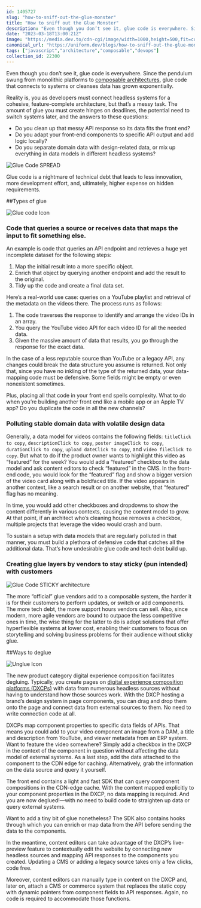 ```yaml
---
id: 1405727
slug: "how-to-sniff-out-the-glue-monster"
title: "How to sniff out the Glue Monster"
description: "Even though you don’t see it, glue code is everywhere. Since the pendulum swung from monolithic..."
date: "2023-03-18T13:00:21Z"
image: "https://media.dev.to/cdn-cgi/image/width=1000,height=500,fit=cover,gravity=auto,format=auto/https%3A%2F%2Fdev-to-uploads.s3.amazonaws.com%2Fuploads%2Farticles%2Fz8mwj68dscwvzuvcdd4y.png"
canonical_url: "https://uniform.dev/blogs/how-to-sniff-out-the-glue-monster"
tags: ["javascript","architecture","composable","devops"]
collection_id: 22300
---
```


Even though you don’t see it, glue code is everywhere. Since the pendulum swung from monolithic platforms to [composable architectures](https://uniform.dev/blogs/composable-architecture/composable-platforms-what-why-how), glue code that connects to systems or cleanses data has grown exponentially. 

Reality is, you as developers must connect headless systems for a cohesive, feature-complete architecture, but that’s a messy task. The amount of glue you must create hinges on deadlines, the potential need to switch systems later, and the answers to these questions:

* Do you clean up that messy API response so its data fits the front end?
* Do you adapt your front-end components to specific API output and add logic locally?  
* Do you separate domain data with design-related data, or mix up everything in data models in different headless systems?

![Glue Code SPREAD](https://res.cloudinary.com/uniformdev/image/fetch/f_auto,c_limit,w_1536,q_75/https://images.ctfassets.net/9ku1oyd4k3wo/5iPWgs3hiyQZb1O7cZECJt/671395cc3852d456f1dc02d34d6d5b2c/GlueCode_Blog_SPREAD.png)

Glue code is a nightmare of technical debt that leads to less innovation, more development effort, and, ultimately, higher expense on hidden requirements.

##Types of glue

![Glue code Icon](https://res.cloudinary.com/uniformdev/image/fetch/f_auto,c_limit,w_1536,q_75/https://images.ctfassets.net/9ku1oyd4k3wo/5n8VoHX3RPLBLFWg2IJsYP/f2e9ccc22bd7541b352b7bf19d24ffcb/GlueCode_Blog_Images_Glue_code_Icon.png)

### Code that queries a source or receives data that maps the input to fit something else. 

An example is code that queries an API endpoint and retrieves a huge yet incomplete dataset for the following steps:

1.  Map the initial result into a more specific object. 
2.  Enrich that object by querying another endpoint and add the result to the original. 
3.  Tidy up the code and create a final data set.

Here’s a real-world use case: queries on a YouTube playlist and retrieval of the metadata on the videos there. The process runs as follows:

1.  The code traverses the response to identify and arrange the video IDs in an array.     
2.  You query the YouTube video API for each video ID for all the needed data.     
3.  Given the massive amount of data that results, you go through the response for the exact data.

In the case of a less reputable source than YouTube or a legacy API, any changes could break the data structure you assume is returned. Not only that, since you have no inkling of the type of the returned data, your data-mapping code must be defensive. Some fields might be empty or even nonexistent sometimes. 

Plus, placing all that code in your front end spells complexity. What to do when you’re building another front end like a mobile app or an Apple TV app? Do you duplicate the code in all the new channels?

### Polluting stable domain data with volatile design data

Generally, a data model for videos contains the following fields: `titleClick to copy`, `descriptionClick to copy`, `poster imageClick to copy`, `durationClick to copy`, `upload dateClick to copy`, and `video fileClick to copy`. But what to do if the product owner wants to highlight this video as “featured” for the week? You would add a “featured” checkbox to the data model and ask content editors to check “featured” in the CMS. In the front-end code, you would look for the “featured” flag and show a bigger version of the video card along with a boldfaced title. If the video appears in another context, like a search result or on another website, that “featured” flag has no meaning.

In time, you would add other checkboxes and dropdowns to show the content differently in various contexts, causing the content model to grow. At that point, if an architect who’s cleaning house removes a checkbox, multiple projects that leverage the video would crash and burn.

To sustain a setup with data models that are regularly polluted in that manner, you must build a plethora of defensive code that catches all the additional data. That’s how undesirable glue code and tech debt build up.

### Creating glue layers by vendors to stay sticky (pun intended) with customers

![Glue Code STICKY architecture](https://res.cloudinary.com/uniformdev/image/fetch/f_auto,c_limit,w_1536,q_75/https://images.ctfassets.net/9ku1oyd4k3wo/5zwPAAafgm4qZpoU9H2Bbw/8d4928142367cd19f8b76528bfc61ef0/GlueCode_Blog_STICKY.png)

The more “official” glue vendors add to a composable system, the harder it is for their customers to perform updates, or switch or add components. The more tech debt, the more support hours vendors can sell. Also, since modern, more agile vendors are bound to outpace the less competitive ones in time, the wise thing for the latter to do is adopt solutions that offer hyperflexible systems at lower cost, enabling their customers to focus on storytelling and solving business problems for their audience without sticky glue.

##Ways to deglue

![Unglue Icon](https://res.cloudinary.com/uniformdev/image/fetch/f_auto,c_limit,w_1536,q_75/https://images.ctfassets.net/9ku1oyd4k3wo/16F6FELfCSkZjE8cCuRauw/2c81553462dd1d16be36b2a56dffd443/GlueCode_Blog_Images_Unglue_Icon.png)

The new product category digital experience composition facilitates degluing. Typically, you create pages on [digital experience composition platforms (DXCPs)](https://uniform.dev/what-is-digital-experience-composition) with data from numerous headless sources without having to understand how those sources work. With the DXCP hosting a brand’s design system in page components, you can drag and drop them onto the page and connect data from external sources to them. No need to write connection code at all. 

DXCPs map component properties to specific data fields of APIs. That means you could add to your video component an image from a DAM, a title and description from YouTube, and viewer metadata from an ERP system. Want to feature the video somewhere? Simply add a checkbox in the DXCP in the context of the component in question without affecting the data model of external systems. As a last step, add the data attached to the component to the CDN edge for caching. Alternatively, grab the information on the data source and query it yourself. 

The front end contains a light and fast SDK that can query component compositions in the CDN-edge cache. With the content mapped explicitly to your component properties in the DXCP, no data mapping is required. And you are now deglued!—with no need to build code to straighten up data or query external systems.

Want to add a tiny bit of glue nonetheless? The SDK also contains hooks through which you can enrich or map data from the API before sending the data to the components.

In the meantime, content editors can take advantage of the DXCP’s live-preview feature to contextually edit the website by connecting new headless sources and mapping API responses to the components you created. Updating a CMS or adding a legacy source takes only a few clicks, code free. 

Moreover, content editors can manually type in content on the DXCP and, later on, attach a CMS or commerce system that replaces the static copy with dynamic pointers from component fields to API responses. Again, no code is required to accommodate those functions.
